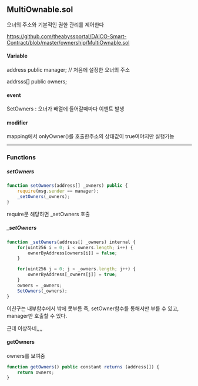 

## MultiOwnable.sol

오너의 주소와 기본적인 권한 관리를 제어한다

https://github.com/theabyssportal/DAICO-Smart-Contract/blob/master/ownership/MultiOwnable.sol



#### Variable

address public manager;	// 처음에 설정한 오너의 주소

addrsss[] public owners;	



#### event

SetOwners : 오너가 배열에 들어갈때마다 이벤트 발생



#### modifier

mapping에서 onlyOwner()를 호출한주소의 상태값이 true여야지만 실행가능

------



### Functions



##### setOwners 

````javascript
function setOwners(address[] _owners) public {
	require(msg.sender == manager);
    _setOwners(_owners);
}
````

require문 해당하면 _setOwners 호출



##### _setOwners

````javascript
function _setOwners(address[] _owners) internal {
    for(uint256 i = 0; i < owners.length; i++) {
        ownerByAddress[owners[i]] = false;
    }

    for(uint256 j = 0; j < _owners.length; j++) {
        ownerByAddress[_owners[j]] = true;
    }
    owners = _owners;
    SetOwners(_owners);
}
````

이친구는 내부함수에서 밖에 못부름 즉, setOwner함수를 통해서만 부를 수 있고, manager만 호출할 수 있다.

근데 이상하네,,,,



#### getOwners

owners를 보여줌

```javascript
function getOwners() public constant returns (address[]) {
    return owners;
}
```

